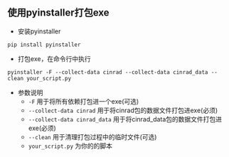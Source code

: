 ## 使用pyinstaller打包exe
- 安装pyinstaller
```shell
pip install pyinstaller
```
- 打包exe，在命令行中执行
```shell
pyinstaller -F --collect-data cinrad --collect-data cinrad_data --clean your_script.py
```
- 参数说明
    - `-F` 用于将所有依赖打包进一个exe(可选)
    - `--collect-data cinrad` 用于将cinrad包的数据文件打包进exe(必须)
    - `--collect-data cinrad_data` 用于将cinrad_data包的数据文件打包进exe(必须)
    - `--clean` 用于清理打包过程中的临时文件(可选)
    - `your_script.py` 为你的的脚本